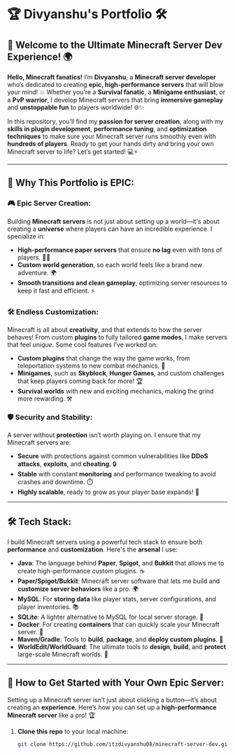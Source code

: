 # 🏆 **Divyanshu's Portfolio** 🛠️

## 🚀 **Welcome to the Ultimate Minecraft Server Dev Experience!** 🌍  
**Hello, Minecraft fanatics!** I’m **Divyanshu**, a **Minecraft server developer** who’s dedicated to creating **epic, high-performance servers** that will blow your mind! 💥 Whether you’re a **Survival fanatic**, a **Minigame enthusiast**, or a **PvP warrior**, I develop Minecraft servers that bring **immersive gameplay** and **unstoppable fun** to players worldwide! 🌐✨

In this repository, you’ll find my **passion for server creation**, along with my **skills in plugin development**, **performance tuning**, and **optimization techniques** to make sure your Minecraft server runs smoothly even with **hundreds of players**. Ready to get your hands dirty and bring your own Minecraft server to life? Let’s get started! 💻⚡️

---

## 🌟 **Why This Portfolio is EPIC**:

### 🎮 **Epic Server Creation**:
Building **Minecraft servers** is not just about setting up a world—it's about creating a **universe** where players can have an incredible experience. I specialize in:
- **High-performance paper servers** that ensure **no lag** even with tons of players. 🏃💨
- **Custom world generation**, so each world feels like a brand new adventure. 🌍
- **Smooth transitions and clean gameplay**, optimizing server resources to keep it fast and efficient. ⚡️

### 🛠️ **Endless Customization**:
Minecraft is all about **creativity**, and that extends to how the server behaves! From custom **plugins** to fully tailored **game modes**, I make servers that feel *unique*. Some cool features I’ve worked on:
- **Custom plugins** that change the way the game works, from teleportation systems to new combat mechanics. 🔧
- **Minigames**, such as **Skyblock**, **Hunger Games**, and custom challenges that keep players coming back for more! 🏆
- **Survival worlds** with new and exciting mechanics, making the grind more rewarding. ⚒️

### 🛡️ **Security and Stability**:
A server without **protection** isn’t worth playing on. I ensure that my Minecraft servers are:
- **Secure** with protections against common vulnerabilities like **DDoS attacks**, **exploits**, and **cheating**. 🔒
- **Stable** with constant **monitoring** and performance tweaking to avoid crashes and downtime. ⏱️
- **Highly scalable**, ready to grow as your player base expands! 🌱

---

## 🛠️ **Tech Stack**:

I build Minecraft servers using a powerful tech stack to ensure both **performance** and **customization**. Here's the **arsenal** I use:
- **Java**: The language behind **Paper**, **Spigot**, and **Bukkit** that allows me to create high-performance custom plugins. ☕
- **Paper/Spigot/Bukkit**: Minecraft server software that lets me build and **customize server behaviors** like a pro. 🌍
- **MySQL**: For **storing data** like player stats, server configurations, and player inventories. 📚
- **SQLite**: A lighter alternative to MySQL for local server storage. 📱
- **Docker**: For creating **containers** that can quickly scale your Minecraft server. 🐳
- **Maven/Gradle**: Tools to **build**, **package**, and **deploy custom plugins**. 🧰
- **WorldEdit/WorldGuard**: The ultimate tools to **design**, **build**, and **protect** large-scale Minecraft worlds. 🏰

---

## 🚀 **How to Get Started with Your Own Epic Server**:

Setting up a Minecraft server isn’t just about clicking a button—it’s about creating an **experience**. Here’s how you can set up a **high-performance Minecraft server** like a pro! 🏆

1. **Clone this repo** to your local machine:
   ```bash
   git clone https://github.com/itzdivyanshu08/minecraft-server-dev.git
